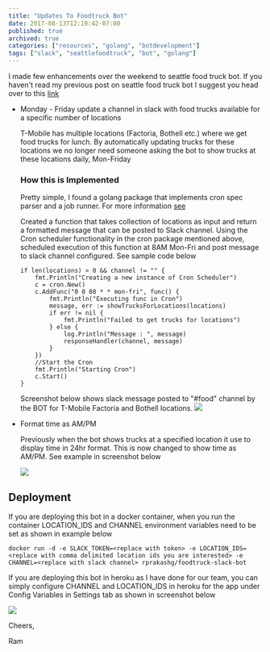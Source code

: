```yaml
---
title: "Updates To Foodtruck Bot"
date: 2017-08-13T12:19:42-07:00
published: true
archived: true
categories: ["resources", "golang", "botdevelopment"]
tags: ["slack", "seattlefoodtruck", "bot", "golang"]
---
```


I made few enhancements over the weekend to seattle food truck bot. If you haven't read my previous post on seattle food truck bot I suggest you head over to this [link](https://goo.gl/pzZWpP)

* Monday - Friday update a channel in slack with food trucks available for a specific number of locations

    T-Mobile has multiple locations (Factoria, Bothell etc.) where we get food trucks for lunch. By automatically updating trucks for these locations we no longer need someone asking the bot to show trucks at these locations daily, Mon-Friday

    ### How this is Implemented
    Pretty simple, I found a golang package that implements cron spec parser and a job runner. For more information [see](http://godoc.org/github.com/robfig/cron)

    Created a function that takes collection of locations as input and return a formatted message that can be posted to Slack channel. Using the Cron scheduler functionality in the cron package mentioned above, scheduled execution of this function at 8AM Mon-Fri and post message to slack channel configured. See sample code below

    ```golang
    if len(locations) > 0 && channel != "" {
		fmt.Println("Creating a new instance of Cron Scheduler")
		c = cron.New()
		c.AddFunc("0 0 08 * * mon-fri", func() {
			fmt.Println("Executing func in Cron")
			message, err := showTrucksForLocations(locations)
			if err != nil {
				fmt.Println("Failed to get trucks for locations")
			} else {
				log.Println("Message : ", message)
				responseHandler(channel, message)
			}
		})
		//Start the Cron
		fmt.Println("Starting Cron")
		c.Start()
	}
    ```
	Screenshot below shows slack message posted to "#food" channel by the BOT for T-Mobile Factoria and Bothell locations.
	![](/images/bot10.png?raw=true)

* Format time as AM/PM
    
    Previously when the bot shows trucks at a specified location it use to display time in 24hr format. This is now changed to show time as AM/PM. See example in screenshot below
    
    ![](/images/bot8.png?raw=true)

## Deployment 
If you are deploying this bot in a docker container, when you run the container LOCATION_IDS and CHANNEL environment variables need to be set as shown in example below

```
docker run -d -e SLACK_TOKEN=<replace with token> -e LOCATION_IDS=<replace with comma delimited location ids you are interested> -e CHANNEL=<replace with slack channel> rprakashg/foodtruck-slack-bot
```

If you are deploying this bot in heroku as I have done for our team, you can simply configure CHANNEL and LOCATION_IDS in heroku for the app under Config Variables in Settings tab as shown in screenshot below

![](/images/bot9.png?raw=true)

Cheers,

Ram